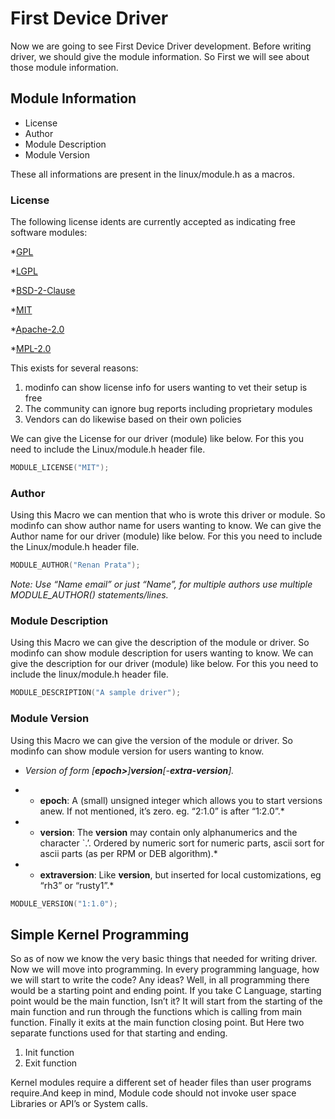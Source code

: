 # First Device Driver #

Now we are going to see First Device Driver development. Before writing driver, we should give the module information. So First we will see about those module information.

## Module Information ##

* License
* Author
* Module Description
* Module Version

These all informations are present in the linux/module.h as a macros.

### License ###

The following license idents are currently accepted as indicating free software modules:

*[GPL](https://opensource.org/licenses/gpl-license)

*[LGPL](https://opensource.org/licenses/lgpl-license)

*[BSD-2-Clause](https://opensource.org/licenses/BSD-3-Clause)

*[MIT](https://opensource.org/licenses/MIT)

*[Apache-2.0](https://opensource.org/licenses/Apache-2.0)

*[MPL-2.0](https://opensource.org/licenses/MPL-2.0)

This exists for several reasons:

1. modinfo can show license info for users wanting to vet their setup is free
2. The community can ignore bug reports including proprietary modules
3. Vendors can do likewise based on their own policies

We can give the License for our driver (module) like below. For this you need to include the Linux/module.h header file.

```C
MODULE_LICENSE("MIT");
```

### Author ###
Using this Macro we can mention that who is wrote this driver or module. So modinfo can show author name for users wanting to know. We can give the Author name for our driver (module) like below. For this you need to include the Linux/module.h header file.

```C
MODULE_AUTHOR("Renan Prata");
```

*Note: Use “Name *email*” or just “Name”, for multiple authors use multiple MODULE_AUTHOR() statements/lines.*

### Module Description ###
Using this Macro we can give the description of the module or driver. So modinfo can show module description for users wanting to know. We can give the description for our driver (module) like below. For this you need to include the linux/module.h header file.

```C
MODULE_DESCRIPTION("A sample driver");
```

### Module Version ###
Using this Macro we can give the version of the module or driver. So modinfo can show module version for users wanting to know.

* *Version of form [**epoch>**]**version**[-**extra-version**].*

* * **epoch**: A (small) unsigned integer which allows you to start versions anew. If not mentioned, it’s zero. eg. “2:1.0” is after “1:2.0”.*

* * **version**: The **version** may contain only alphanumerics and the character `.’. Ordered by numeric sort for numeric parts, ascii sort for ascii parts (as per RPM or DEB algorithm).*

* * **extraversion**: Like **version**, but inserted for local customizations, eg “rh3” or “rusty1”.*

```C
MODULE_VERSION("1:1.0");
```

## Simple Kernel Programming
So as of now we know the very basic things that needed for writing driver. Now we will move into programming. In every programming language, how we will start to write the code? Any ideas? Well, in all programming there would be a starting point and ending point. If you take C Language, starting point would be the main function, Isn’t it? It will start from the starting of the main function and run through the functions which is calling from main function. Finally it exits at the main function closing point. But Here two separate functions used for that starting and ending.

1. Init function
2. Exit function

Kernel modules require a different set of header files than user programs require.And keep in mind, Module code should not invoke user space Libraries or API’s or System calls.

